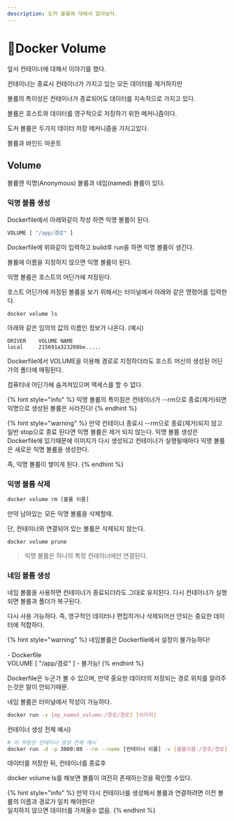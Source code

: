 ```yaml
---
description: 도커 볼륨에 대해서 알아보자.
---
```


# Docker Volume

앞서 컨테이너에 대해서 이야기를 했다.

컨테이너는 종료시 컨테이너가 가지고 있는 모든 데이터를 제거하지만

볼륨의 특이성은 컨테이너가 종료되어도 데이터를 지속적으로 가지고 있다.

볼륨은 호스트와 데이터를 영구적으로 저장하기 위한 메커니즘이다.



도커 볼륨은 두가지 데이터 저장 메커니즘을 가지고있다.

볼륨과 바인드 마운트



## Volume

볼륨엔 익명(Anonymous) 볼륨과 네임(named) 볼륨이 있다.



### 익명 볼륨 생성

Dockerfile에서 아래와같이 작성 하면 익명 볼륨이 된다.

```bash
VOLUME [ "/app/경로" ]
```

Dockerfile에 위와같이 입력하고 build후 run을 하면 익명 볼륨이 생긴다.



볼륨에 이름을 지정하지 않으면 익명 볼륨이 된다.&#x20;

익명 볼륨은 호스트의 어딘가에 저장된다.

호스트 어딘가에 저장된 볼륨을 보기 위해서는 터미널에서 아래와 같은 명령어를 입력한다.

```bash
docker volume ls
```

아래와 같은 임의의 값의 이름인 정보가 나온다. (예시)

```
DRIVER    VOLUME NAME
local     215691a323208be.....
```

Dockerfile에서 VOLUME을 이용해 경로로 지정하더라도 호스트 머신의 생성된 어딘가의 폴더에 매핑된다.

컴퓨터내 어딘가에 숨겨져있으며 액세스를 할 수 없다.

{% hint style="info" %}
익명 볼륨의 특이점은 컨테이너가 --rm으로 종료(제거)되면 익명으로 생성된 볼륨은 사라진다!
{% endhint %}

{% hint style="warning" %}
만약 컨테이너 종료시 --rm으로 종료(제거)되지 않고 일반 stop으로 종료 된다면 익명 볼륨은 제거 되지 않는다. 익명 볼륨 생성은 Dockerfile에 있기때문에 이미지가 다시 생성되고 컨테이너가 실행될때마다 익명 볼륨은 새로운 익명 볼륨을 생성한다.

즉, 익명 볼륨이 쌓이게 된다.
{% endhint %}

### 익명 볼륨 삭제

```bash
docker volume rm [볼륨 이름]
```



만약 남아있는 모든 익명 볼륨을 삭제할때.

단, 컨테이너와 연결되어 있는 볼륨은 삭제되지 않는다.

```bash
docker volume prune
```

> 익명 볼륨은 하나의 특정 컨테이너에만 연결된다.



### 네임 볼륨 생성

네임 볼륨을 사용하면 컨테이너가 종료되더라도 그대로 유지된다. 다시 컨테이너가 실행되면 볼륨과 폴더가 복구된다.&#x20;

다시 사용 가능하다. 즉, 영구적인 데이터나 편집하거나 삭제되어선 안되는 중요한 데이터에 적합하다.

{% hint style="warning" %}
네임볼륨은 Dockerfile에서 설정이 불가능하다!\
\
\- Dockerfile\
VOLUME \[ "/app/경로" ]  - 불가능!
{% endhint %}

Dockerfile은 누군가 볼 수 있으며, 만약 중요한 데이터의 저장되는 경로 위치를 알려주는것은 말이 안되기때문.



네임 볼륨은 터미널에서 작성이 가능하다.

```bash
docker run -v [my_named_volume:/경로/경로] [이미지]
```



컨테이너 생성 전체 예시)

```bash
# 이 부분은 컨테이너 생성 전체 예시
docker run -d -p 3000:80 --rm --name [컨테이너 이름] -v [볼륨이름:/경로/경로] [이미지]
```



데이터를 저장한 뒤, 컨테이너를 종료후&#x20;

docker volume ls를 해보면 볼륨이 여전히 존재하는것을 확인할 수있다.

{% hint style="info" %}
만약 다시 컨테이너를 생성해서 볼륨과 연결하려면 이전 볼륨의 이름과 경로가 일치 해야한다!\
일치하지 않으면 데이터를 가져올수 없음.
{% endhint %}




